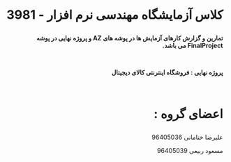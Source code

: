 # <p dir="rtl">کلاس آزمایشگاه مهندسی نرم افزار  -  3981</p>

<p dir="rtl"><b>تمارین و گزارش کارهای آزمایش ها در پوشه های AZ و پروژه نهایی در پوشه FinalProject می باشد.</b></p>
<br/>
<p dir="rtl"><b>پروژه نهایی :  فروشگاه اینترنتی کالای دیجیتال </b></p>
<br/>

# <p dir="rtl">اعضای گروه :</p>
<p dir="rtl">علیرضا خنامانی  96405036</p>
<p dir="rtl">مسعود ربیعی  96405039</p>

